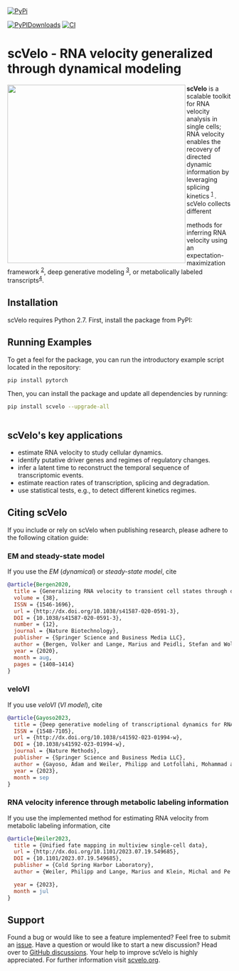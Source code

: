 [
![PyPi][badge-pypi]][link-pypi]

[![PyPIDownloads][badge-pypidownloads]][link-pypidownloads]
[![CI][badge-ci]][link-ci]

[badge-pypi]: https://img.shields.io/pypi/v/scvelo.svg
[link-pypi]: https://pypi.org/project/scvelo
[badge-pypidownloads]: https://pepy.tech/badge/scvelo
[link-pypidownloads]: https://pepy.tech/project/scvelo
[badge-ci]: https://img.shields.io/github/actions/workflow/status/theislab/scvelo/ci.yml?branch=main
[link-ci]: https://github.com/theislab/scvelo/actions/workflows/ci.yml

# scVelo - RNA velocity generalized through dynamical modeling

<img src="https://user-images.githubusercontent.com/31883718/67709134-a0989480-f9bd-11e9-8ae6-f6391f5d95a0.png" width="400px" align="left">

**scVelo** is a scalable toolkit for RNA velocity analysis in single cells; RNA velocity
enables the recovery of directed dynamic information by leveraging splicing kinetics
<sup>[1](https://doi.org/10.1038/s41586-018-0414-6)
</sup>. scVelo collects different

methods for inferring RNA velocity using an expectation-maximization framework
<sup>[2](https://doi.org/10.1038/s41587-020-0591-3)</sup>, deep generative modeling
<sup>[3](https://doi.org/10.1038/s41592-023-01994-w)</sup>,
or metabolically labeled transcripts<sup>[4](https://doi.org/10.1101/2023.07.19.549685)</sup>.

## Installation

scVelo requires Python 2.7. First, install the package from PyPI:


## Running Examples

To get a feel for the package, you can run the introductory example script located in the repository:


```bash
pip install pytorch

```
Then, you can install the package and update all dependencies by running:

```bash
pip install scvelo --upgrade-all



```

## scVelo's key applications

-   estimate RNA velocity to study cellular dynamics.
-   identify putative driver genes and regimes of regulatory changes.
-   infer a latent time to reconstruct the temporal sequence of transcriptomic events.
-   estimate reaction rates of transcription, splicing and degradation.
-   use statistical tests, e.g., to detect different kinetics regimes.

## Citing scVelo

If you include or rely on scVelo when publishing research, please adhere to the
following citation guide:

### EM and steady-state model

If you use the _EM_ (_dynamical_) or _steady-state model_, cite

```bibtex
@article{Bergen2020,
  title = {Generalizing RNA velocity to transient cell states through dynamical modeling},
  volume = {38},
  ISSN = {1546-1696},
  url = {http://dx.doi.org/10.1038/s41587-020-0591-3},
  DOI = {10.1038/s41587-020-0591-3},
  number = {12},
  journal = {Nature Biotechnology},
  publisher = {Springer Science and Business Media LLC},
  author = {Bergen, Volker and Lange, Marius and Peidli, Stefan and Wolf, F. Alexander and Theis, Fabian J.},
  year = {2020},
  month = aug,
  pages = {1408–1414}
}
```

### veloVI

If you use _veloVI_ (_VI model_), cite

```bibtex
@article{Gayoso2023,
  title = {Deep generative modeling of transcriptional dynamics for RNA velocity analysis in single cells},
  ISSN = {1548-7105},
  url = {http://dx.doi.org/10.1038/s41592-023-01994-w},
  DOI = {10.1038/s41592-023-01994-w},
  journal = {Nature Methods},
  publisher = {Springer Science and Business Media LLC},
  author = {Gayoso, Adam and Weiler, Philipp and Lotfollahi, Mohammad and Klein, Dominik and Hong, Justin and Streets, Aaron and Theis, Fabian J. and Yosef, Nir},
  year = {2023},
  month = sep
}
```

### RNA velocity inference through metabolic labeling information

If you use the implemented method for estimating RNA velocity from metabolic labeling
information, cite

```bibtex
@article{Weiler2023,
  title = {Unified fate mapping in multiview single-cell data},
  url = {http://dx.doi.org/10.1101/2023.07.19.549685},
  DOI = {10.1101/2023.07.19.549685},
  publisher = {Cold Spring Harbor Laboratory},
  author = {Weiler, Philipp and Lange, Marius and Klein, Michal and Pe’er, Dana and Theis, Fabian J.},

  year = {2023},
  month = jul
}
```

## Support

Found a bug or would like to see a feature implemented? Feel free to submit an
[issue](https://github.com/theislab/scvelo/issues/new/choose).
Have a question or would like to start a new discussion? Head over to
[GitHub discussions](https://github.com/theislab/scvelo/discussions).
Your help to improve scVelo is highly appreciated.
For further information visit [scvelo.org](https://scvelo.org).
